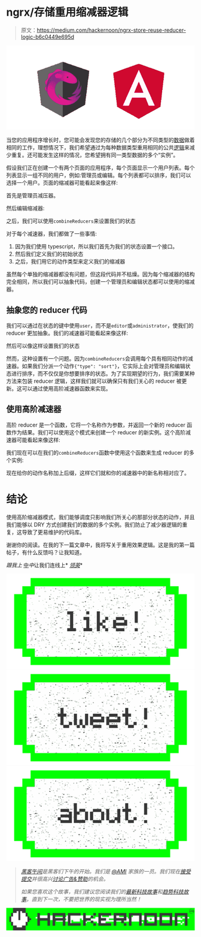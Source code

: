 # ngrx/存储重用缩减器逻辑

> 原文：<https://medium.com/hackernoon/ngrx-store-reuse-reducer-logic-b6c0449e695d>

![](img/ea1ea8090e7dc7a01fc622bea0f1651f.png)

当您的应用程序增长时，您可能会发现您的存储的几个部分为不同类型的[数据](https://hackernoon.com/tagged/data)做着相同的工作，理想情况下，我们希望通过为每种数据类型重用相同的公共[逻辑](https://hackernoon.com/tagged/logic)来减少重复。还可能发生这样的情况，您希望拥有同一类型数据的多个“实例”。

假设我们正在创建一个有两个页面的应用程序，每个页面显示一个用户列表。每个列表显示一组不同的用户，例如:管理员或编辑。每个列表都可以排序，我们可以选择一个用户。页面的缩减器可能看起来像这样:

首先是管理员减压器。

然后编辑缩减器:

之后，我们可以使用`combineReducers`来设置我们的状态

对于每个减速器，我们都做了一些事情:

1.  因为我们使用 typescript，所以我们首先为我们的状态设置一个接口。
2.  然后我们定义我们的初始状态
3.  之后，我们用它的动作类型来定义我们的缩减器

虽然每个单独的缩减器都没有问题，但这段代码并不枯燥。因为每个缩减器的结构完全相同，所以我们可以抽象代码，创建一个管理员和编辑状态都可以使用的缩减器。

## 抽象您的 reducer 代码

我们可以通过在状态的键中使用`user`，而不是`editor`或`administrator`，使我们的 reducer 更加抽象。我们的减速器可能看起来像这样:

然后可以像这样设置我们的状态

然而，这种设置有一个问题。因为`combineReducers`会调用每个具有相同动作的减速器。如果我们分派一个动作`{"type": "sort"}`，它实际上会对管理员和编辑状态进行排序，而不仅仅是你想要排序的状态。为了实现期望的行为，我们需要某种方法来包装 reducer 逻辑，这样我们就可以确保只有我们关心的 reducer 被更新。这可以通过使用高阶减速器函数来实现。

## 使用高阶减速器

高阶 reducer 是一个函数，它将一个名称作为参数，并返回一个新的 reducer 函数作为结果。我们可以使用这个模式来创建一个 reducer 的新实例。这个高阶减速器可能看起来像这样:

我们现在可以在我们的`combineReducers`函数中使用这个函数来生成 reducer 的多个实例:

现在给你的动作名称加上后缀，这样它们就和你的减速器中的新名称相对应了。

# 结论

使用高阶缩减器模式，我们能够调度只影响我们所关心的那部分状态的动作，并且我们能够以 DRY 方式创建我们的数据的多个实例。我们防止了减少器逻辑的重复，这导致了更易维护的代码库。

谢谢你的阅读。在我的下一篇文章中，我将写关于重用效果逻辑。这是我的第一篇帖子，有什么反馈吗？让我知道。

*跟我上* [中](/@luukgruijs)*中*让我们连线上* [*领英*](https://www.linkedin.com/in/luukgruijs/)*

*[![](img/50ef4044ecd4e250b5d50f368b775d38.png)](http://bit.ly/HackernoonFB)**[![](img/979d9a46439d5aebbdcdca574e21dc81.png)](https://goo.gl/k7XYbx)**[![](img/2930ba6bd2c12218fdbbf7e02c8746ff.png)](https://goo.gl/4ofytp)*

> *[黑客午间](http://bit.ly/Hackernoon)是黑客们下午的开始。我们是 [@AMI](http://bit.ly/atAMIatAMI) 家族的一员。我们现在[接受提交](http://bit.ly/hackernoonsubmission)并很高兴[讨论广告&赞助](mailto:partners@amipublications.com)的机会。*
> 
> *如果您喜欢这个故事，我们建议您阅读我们的[最新科技故事](http://bit.ly/hackernoonlatestt)和[趋势科技故事](https://hackernoon.com/trending)。直到下一次，不要把世界的现实视为理所当然！*

*![](img/be0ca55ba73a573dce11effb2ee80d56.png)*